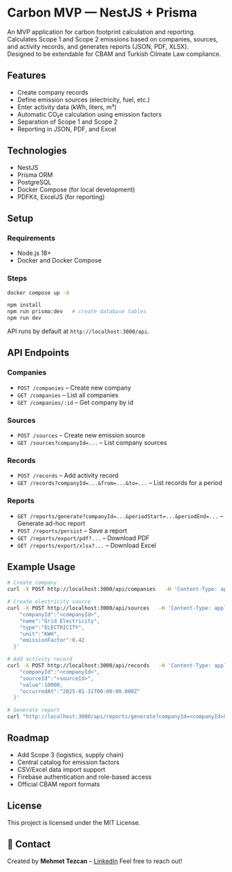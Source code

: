 # Carbon MVP — NestJS + Prisma

An MVP application for carbon footprint calculation and reporting.  
Calculates Scope 1 and Scope 2 emissions based on companies, sources, and activity records, and generates reports (JSON, PDF, XLSX).  
Designed to be extendable for CBAM and Turkish Climate Law compliance.

## Features
- Create company records
- Define emission sources (electricity, fuel, etc.)
- Enter activity data (kWh, liters, m³)
- Automatic CO₂e calculation using emission factors
- Separation of Scope 1 and Scope 2
- Reporting in JSON, PDF, and Excel

## Technologies
- NestJS
- Prisma ORM
- PostgreSQL
- Docker Compose (for local development)
- PDFKit, ExcelJS (for reporting)

## Setup

### Requirements
- Node.js 18+
- Docker and Docker Compose

### Steps
```bash
docker compose up -d

npm install
npm run prisma:dev   # create database tables
npm run dev
```

API runs by default at `http://localhost:3000/api`.

## API Endpoints

### Companies
- `POST /companies` – Create new company
- `GET /companies` – List all companies
- `GET /companies/:id` – Get company by id

### Sources
- `POST /sources` – Create new emission source
- `GET /sources?companyId=...` – List company sources

### Records
- `POST /records` – Add activity record
- `GET /records?companyId=...&from=...&to=...` – List records for a period

### Reports
- `GET /reports/generate?companyId=...&periodStart=...&periodEnd=...` – Generate ad-hoc report
- `POST /reports/persist` – Save a report
- `GET /reports/export/pdf?...` – Download PDF
- `GET /reports/export/xlsx?...` – Download Excel

## Example Usage

```bash
# Create company
curl -X POST http://localhost:3000/api/companies   -H 'Content-Type: application/json'   -d '{"name":"Acme Inc.","sector":"metal"}'

# Create electricity source
curl -X POST http://localhost:3000/api/sources   -H 'Content-Type: application/json'   -d '{
    "companyId":"<companyId>",
    "name":"Grid Electricity",
    "type":"ELECTRICITY",
    "unit":"KWH",
    "emissionFactor":0.42
  }'

# Add activity record
curl -X POST http://localhost:3000/api/records   -H 'Content-Type: application/json'   -d '{
    "companyId":"<companyId>",
    "sourceId":"<sourceId>",
    "value":10000,
    "occurredAt":"2025-01-31T00:00:00.000Z"
  }'

# Generate report
curl "http://localhost:3000/api/reports/generate?companyId=<companyId>&periodStart=2025-01-01&periodEnd=2025-03-31"
```

## Roadmap
- Add Scope 3 (logistics, supply chain)
- Central catalog for emission factors
- CSV/Excel data import support
- Firebase authentication and role-based access
- Official CBAM report formats

## License
This project is licensed under the MIT License.

## 📧 Contact

Created by **Mehmet Tezcan** – [LinkedIn](https://www.linkedin.com/in/mehmet-tezcan-aa49159b/)
Feel free to reach out!
